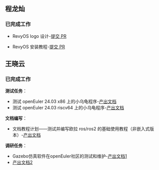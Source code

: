 ## 程龙灿

### 已完成工作

- RevyOS logo 设计-[提交 PR](https://github.com/FIFCC/revyos-design/issues/12)

- RevyOS 安装教程-[提交 PR](https://github.com/revyos/revyos/pull/72)

## 王晓云

### 已完成工作

**测试任务**：

- 测试 openEuler 24.03 x86 上的小乌龟程序-[产出文档](https://github.com/Sebastianhayashi/ROS-Turtle_test/blob/main/Test%20Result/%E5%9C%A8%20openEuler%20%E6%B5%8B%E8%AF%95%20ROS%20%E5%B0%8F%E4%B9%8C%E9%BE%9F%E7%A8%8B%E5%BA%8F-x86.md)
- 测试 openEuler 24.03 riscv64 上的小乌龟程序-[产出文档](https://github.com/Sebastianhayashi/ROS-Turtle_test/blob/main/Test%20Result/%E5%9C%A8%20openEuler%20%E6%B5%8B%E8%AF%95%20ROS%20%E5%B0%8F%E4%B9%8C%E9%BE%9F%E7%A8%8B%E5%BA%8F-rv64.md)

**文档编写**：

- 文档教程计划——测试并编写欧拉 ros/ros2 的基础使用教程（非嵌入式版本）-[产出文档](https://github.com/Sebastianhayashi/openEuler-ROS-Documentation/tree/main/Documentation)

**调研任务**：
- Gazebo仿真软件在openEuler社区的测试和维护-[产出文档1](https://github.com/Sebastianhayashi/Gazebo/blob/main/Gazebo%20%E8%B0%83%E7%A0%94%E6%8A%A5%E5%91%8A.md)
- [产出文档2](https://github.com/Sebastianhayashi/Gazebo/blob/main/Gazebo%20Package%20Report.md)


